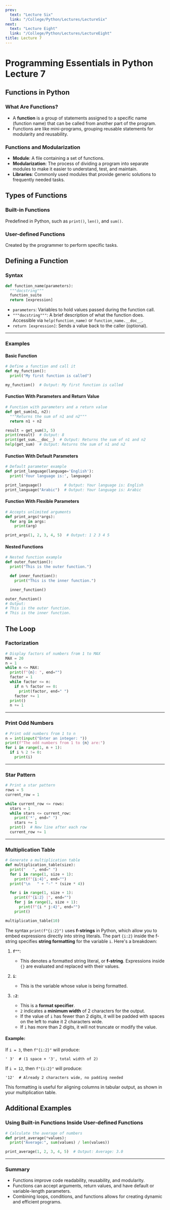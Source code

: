 ```yaml
---
prev:
  text: "Lecture Six"
  link: "/College/Python/Lectures/LectureSix"
next:
  text: "Lecture Eight"
  link: "/College/Python/Lectures/LectureEight"
title: Lecture 7
---
```


# Programming Essentials in Python Lecture 7

## Functions in Python

### What Are Functions?

- A **function** is a group of statements assigned to a specific name (function name) that can be called from another part of the program.
- Functions are like mini-programs, grouping reusable statements for modularity and reusability.

### Functions and Modularization

- **Module**: A file containing a set of functions.
- **Modularization**: The process of dividing a program into separate modules to make it easier to understand, test, and maintain.
- **Libraries**: Commonly used modules that provide generic solutions to frequently needed tasks.

## Types of Functions

### Built-in Functions

Predefined in Python, such as `print()`, `len()`, and `sum()`.

### User-defined Functions

Created by the programmer to perform specific tasks.

## Defining a Function

### Syntax

```python
def function_name(parameters):
  """docstring"""
  function_suite
  return [expression]
```

- `parameters`: Variables to hold values passed during the function call.
- `"""docstring"""`: A brief description of what the function does. Accessible via `help(function_name)` or `function_name.__doc__`.
- `return [expression]`: Sends a value back to the caller (optional).

---

### Examples

#### Basic Function

```python
# Define a function and call it
def my_function():
  print("My first function is called")

my_function()  # Output: My first function is called
```

#### Function With Parameters and Return Value

```python
# Function with parameters and a return value
def get_sum(n1, n2):
  """Returns the sum of n1 and n2"""
  return n1 + n2

result = get_sum(3, 5)
print(result)  # Output: 8
print(get_sum.__doc__)  # Output: Returns the sum of n1 and n2
help(get_sum)  # Output: Returns the sum of n1 and n2
```

#### Function With Default Parameters

```python
# Default parameter example
def print_language(language='English'):
  print('Your language is:', language)

print_language()          # Output: Your language is: English
print_language("Arabic")  # Output: Your language is: Arabic
```

#### Function With Flexible Parameters

```python
# Accepts unlimited arguments
def print_args(*args):
  for arg in args:
    print(arg)

print_args(1, 2, 3, 4, 5)  # Output: 1 2 3 4 5
```

#### Nested Functions

```python
# Nested function example
def outer_function():
  print("This is the outer function.")

  def inner_function():
    print("This is the inner function.")

  inner_function()

outer_function()
# Output:
# This is the outer function.
# This is the inner function.
```

## The Loop

### Factorization

```python
# Display factors of numbers from 1 to MAX
MAX = 20
n = 1
while n <= MAX:
  print(f"{n}: ", end="")
  factor = 1
  while factor <= n:
    if n % factor == 0:
      print(factor, end=" ")
    factor += 1
  print()
  n += 1
```

---

### Print Odd Numbers

```python
# Print odd numbers from 1 to n
n = int(input("Enter an integer: "))
print(f"The odd numbers from 1 to {n} are:")
for i in range(1, n + 1):
  if i % 2 != 0:
    print(i)
```

---

### Star Pattern

```python
# Print a star pattern
rows = 5
current_row = 1

while current_row <= rows:
  stars = 1
  while stars <= current_row:
    print('*', end=" ")
    stars += 1
  print()  # New line after each row
  current_row += 1
```

---

### Multiplication Table

```python
# Generate a multiplication table
def multiplication_table(size):
  print("   ", end=" ")
  for i in range(1, size + 1):
    print(f"{i:4}", end="")
  print("\n   " + "-" * (size * 4))

  for i in range(1, size + 1):
    print(f"{i:2} |", end="")
    for j in range(1, size + 1):
      print(f"{i * j:4}", end="")
    print()

multiplication_table(10)
```

The syntax `print(f"{i:2}")` uses **f-strings** in Python, which allow you to embed expressions directly into string literals. The part `{i:2}` inside the f-string specifies **string formatting** for the variable `i`. Here's a breakdown:

1. **`f""`**:

   - This denotes a formatted string literal, or **f-string**. Expressions inside `{}` are evaluated and replaced with their values.

2. **`i`**:

   - This is the variable whose value is being formatted.

3. **`:2`**:
   - This is a **format specifier**.
   - `2` indicates a **minimum width** of 2 characters for the output.
   - If the value of `i` has fewer than 2 digits, it will be padded with spaces on the left to make it 2 characters wide.
   - If `i` has more than 2 digits, it will not truncate or modify the value.

#### Example:

If `i = 3`, then `f"{i:2}"` will produce:

```
' 3'  # (1 space + '3', total width of 2)
```

If `i = 12`, then `f"{i:2}"` will produce:

```
'12'  # Already 2 characters wide, no padding needed
```

This formatting is useful for aligning columns in tabular output, as shown in your multiplication table.

## Additional Examples

### Using Built-in Functions Inside User-defined Functions

```python
# Calculate the average of numbers
def print_average(*values):
  print("Average:", sum(values) / len(values))

print_average(1, 2, 3, 4, 5)  # Output: Average: 3.0
```

---

### Summary

- Functions improve code readability, reusability, and modularity.
- Functions can accept arguments, return values, and have default or variable-length parameters.
- Combining loops, conditions, and functions allows for creating dynamic and efficient programs.
